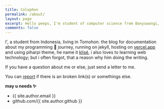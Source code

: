 ```yaml
---
title: Colophon
permalink: /about/
layout: page
excerpt: Hello peeps, I'm student of computer science from Banyuwangi, living in Jogjakarta. This blog for documentation about my programming journey, running on jekyll, hosting on netlify and using my own simple theme.
comments: false
---
```


I', a student from Indonesia, living in Tomohon. the blog for documentation about my programming 🎒 journey, running on jekyll, hosting on [vercel.app](http://vercel.app) and using piharpi theme, he name it <a href="https://github.com/piharpi/jekyll-klise" target="_blank" rel="noopener">klisé</a>, i also loves to learning web technology; but i often forgot, that a reason why him doing the writing.

If you have a question about me or else, just send a letter to me.

You can [report](http://github.com/aguerowindah18/new-blog/issues/new) if there is an broken link(s) or somethings else.

**may u needs ✨**

- {{ site.author.email }}
- github.com/{{ site.author.github }}
